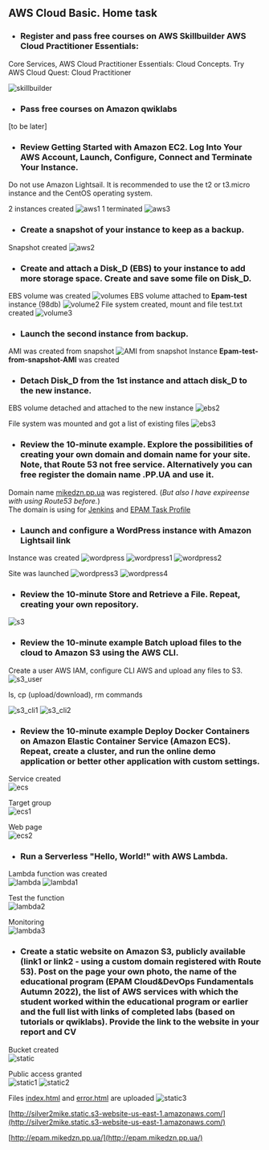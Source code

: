 ## AWS Cloud Basic. Home task

* ### Register and pass free courses on AWS Skillbuilder AWS Cloud Practitioner Essentials:   
Core Services, AWS Cloud Practitioner Essentials: Cloud Concepts. Try AWS Cloud Quest: Cloud Practitioner

![skillbuilder](https://github.com/silver2mike/EPAM-OnlineUA-Cloud-DevOps-Fundamentals-Autumn-2022/blob/main/L1/AWS/png/skillbuilder.png)

* ### Pass free courses on Amazon qwiklabs

[to be later]

* ### Review Getting Started with Amazon EC2. Log Into Your AWS Account, Launch, Configure, Connect and Terminate Your Instance. 
Do not use Amazon Lightsail. It is recommended to use the t2 or t3.micro instance and the CentOS operating system.

2 instances created
![aws1](https://github.com/silver2mike/EPAM-OnlineUA-Cloud-DevOps-Fundamentals-Autumn-2022/blob/main/L1/AWS/png/aws1.png)
1 terminated
![aws3](https://github.com/silver2mike/EPAM-OnlineUA-Cloud-DevOps-Fundamentals-Autumn-2022/blob/main/L1/AWS/png/aws3.png)

* ### Create a snapshot of your instance to keep as a backup.
Snapshot created
![aws2](https://github.com/silver2mike/EPAM-OnlineUA-Cloud-DevOps-Fundamentals-Autumn-2022/blob/main/L1/AWS/png/aws2.png)

* ### Create and attach a Disk_D (EBS) to your instance to add more storage space. Create and save some file on Disk_D.

EBS volume was created
![volumes](https://github.com/silver2mike/EPAM-OnlineUA-Cloud-DevOps-Fundamentals-Autumn-2022/blob/main/L1/AWS/png/volumes.png)
EBS volume attached to **Epam-test** instance (98db)
![volume2](https://github.com/silver2mike/EPAM-OnlineUA-Cloud-DevOps-Fundamentals-Autumn-2022/blob/main/L1/AWS/png/volume2.png)
File system created, mount and file test.txt created
![volume3](https://github.com/silver2mike/EPAM-OnlineUA-Cloud-DevOps-Fundamentals-Autumn-2022/blob/main/L1/AWS/png/volume3.png)

* ### Launch the second instance from backup.
AMI was created from snapshot
![AMI from snapshot](https://github.com/silver2mike/EPAM-OnlineUA-Cloud-DevOps-Fundamentals-Autumn-2022/blob/main/L1/AWS/png/AMI-from-snapshot.png)
Instance **Epam-test-from-snapshot-AMI** was created   

* ### Detach Disk_D from the 1st instance and attach disk_D to the new instance.   
EBS volume detached and attached to the new instance
![ebs2](https://github.com/silver2mike/EPAM-OnlineUA-Cloud-DevOps-Fundamentals-Autumn-2022/blob/main/L1/AWS/png/ebs2.png)

File system was mounted and got a list of existing files
![ebs3](https://github.com/silver2mike/EPAM-OnlineUA-Cloud-DevOps-Fundamentals-Autumn-2022/blob/main/L1/AWS/png/ebs3.png)

* ### Review the 10-minute example. Explore the possibilities of creating your own domain and domain name for your site. Note, that Route 53 not free service. Alternatively you can free register the domain name .PP.UA and use it.

Domain name [mikedzn.pp.ua](http://mikedzn.pp.ua) was registered. (_But also I have expireense with using Route53 before._)   
The domain is using for [Jenkins](http://jenkins.mikedzn.pp.ua) and [EPAM Task Profile](http://epam.mikedzn.pp.ua)

* ### Launch and configure a WordPress instance with Amazon Lightsail link   
Instance was created
![wordpress](https://github.com/silver2mike/EPAM-OnlineUA-Cloud-DevOps-Fundamentals-Autumn-2022/blob/main/L1/AWS/png/wordpress.png)
![wordpress1](https://github.com/silver2mike/EPAM-OnlineUA-Cloud-DevOps-Fundamentals-Autumn-2022/blob/main/L1/AWS/png/wordpress1.png)
![wordpress2](https://github.com/silver2mike/EPAM-OnlineUA-Cloud-DevOps-Fundamentals-Autumn-2022/blob/main/L1/AWS/png/wordpress2.png)   

Site was launched
![wordpress3](https://github.com/silver2mike/EPAM-OnlineUA-Cloud-DevOps-Fundamentals-Autumn-2022/blob/main/L1/AWS/png/wordpress3.png)
![wordpress4](https://github.com/silver2mike/EPAM-OnlineUA-Cloud-DevOps-Fundamentals-Autumn-2022/blob/main/L1/AWS/png/wordpress4.png)

* ### Review the 10-minute Store and Retrieve a File. Repeat, creating your own repository.
![s3](https://github.com/silver2mike/EPAM-OnlineUA-Cloud-DevOps-Fundamentals-Autumn-2022/blob/main/L1/AWS/png/s3.png)

* ### Review the 10-minute example Batch upload files to the cloud to Amazon S3 using the AWS CLI.   
Create a user AWS IAM, configure CLI AWS and upload any files to S3. 
![s3_user](https://github.com/silver2mike/EPAM-OnlineUA-Cloud-DevOps-Fundamentals-Autumn-2022/blob/main/L1/AWS/png/s3_user.png)   

ls, cp (upload/download), rm  commands   

![s3_cli1](https://github.com/silver2mike/EPAM-OnlineUA-Cloud-DevOps-Fundamentals-Autumn-2022/blob/main/L1/AWS/png/s3-cli1.png)
![s3_cli2](https://github.com/silver2mike/EPAM-OnlineUA-Cloud-DevOps-Fundamentals-Autumn-2022/blob/main/L1/AWS/png/s3-cli2.png)


* ### Review the 10-minute example Deploy Docker Containers on Amazon Elastic Container Service (Amazon ECS). Repeat, create a cluster, and run the online demo application or better other application with custom settings.   
 
Service created   
![ecs](https://github.com/silver2mike/EPAM-OnlineUA-Cloud-DevOps-Fundamentals-Autumn-2022/blob/main/L1/AWS/png/ecs.png)   

Target group   
![ecs1](https://github.com/silver2mike/EPAM-OnlineUA-Cloud-DevOps-Fundamentals-Autumn-2022/blob/main/L1/AWS/png/ecs1.png)   

Web page   
![ecs2](https://github.com/silver2mike/EPAM-OnlineUA-Cloud-DevOps-Fundamentals-Autumn-2022/blob/main/L1/AWS/png/ecs2.png)

* ### Run a Serverless "Hello, World!" with AWS Lambda.
Lambda function was created   
![lambda](https://github.com/silver2mike/EPAM-OnlineUA-Cloud-DevOps-Fundamentals-Autumn-2022/blob/main/L1/AWS/png/lambda.png)
![lambda1](https://github.com/silver2mike/EPAM-OnlineUA-Cloud-DevOps-Fundamentals-Autumn-2022/blob/main/L1/AWS/png/lambda1.png)   

Test the function   
![lambda2](https://github.com/silver2mike/EPAM-OnlineUA-Cloud-DevOps-Fundamentals-Autumn-2022/blob/main/L1/AWS/png/lambda2.png)   

Monitoring   
![lambda3](https://github.com/silver2mike/EPAM-OnlineUA-Cloud-DevOps-Fundamentals-Autumn-2022/blob/main/L1/AWS/png/lambda3.png)

* ### Create a static website on Amazon S3, publicly available (link1 or link2 - using a custom domain registered with Route 53). Post on the page your own photo, the name of the educational program (EPAM Cloud&DevOps Fundamentals Autumn 2022), the list of AWS services with which the student worked within the educational program or earlier and the full list with links of completed labs (based on tutorials or qwiklabs). Provide the link to the website in your report and CV   

Bucket created   
![static](https://github.com/silver2mike/EPAM-OnlineUA-Cloud-DevOps-Fundamentals-Autumn-2022/blob/main/L1/AWS/png/static.png)   

Public access granted   
![static1](https://github.com/silver2mike/EPAM-OnlineUA-Cloud-DevOps-Fundamentals-Autumn-2022/blob/main/L1/AWS/png/static1.png)
![static2](https://github.com/silver2mike/EPAM-OnlineUA-Cloud-DevOps-Fundamentals-Autumn-2022/blob/main/L1/AWS/png/static2.png)   

Files [index.html](https://github.com/silver2mike/EPAM-OnlineUA-Cloud-DevOps-Fundamentals-Autumn-2022/blob/main/L1/AWS/index.html) and [error.html](https://github.com/silver2mike/EPAM-OnlineUA-Cloud-DevOps-Fundamentals-Autumn-2022/blob/main/L1/AWS/error.html) are uploaded
![static3](https://github.com/silver2mike/EPAM-OnlineUA-Cloud-DevOps-Fundamentals-Autumn-2022/blob/main/L1/AWS/png/static3.png)   

[http://silver2mike.static.s3-website-us-east-1.amazonaws.com/](http://silver2mike.static.s3-website-us-east-1.amazonaws.com/)

[http://epam.mikedzn.pp.ua/](http://epam.mikedzn.pp.ua/) 

